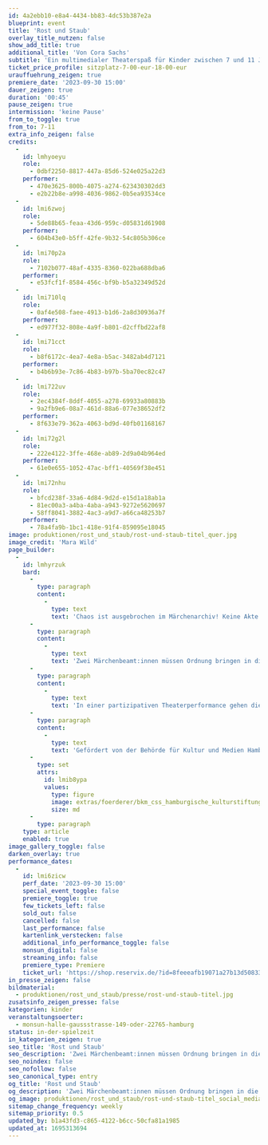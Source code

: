 ```yaml
---
id: 4a2ebb10-e8a4-4434-bb83-4dc53b387e2a
blueprint: event
title: 'Rost und Staub'
overlay_title_nutzen: false
show_add_title: true
additional_title: 'Von Cora Sachs'
subtitle: 'Ein multimedialer Theaterspaß für Kinder zwischen 7 und 11 Jahren'
ticket_price_profile: sitzplatz-7-00-eur-18-00-eur
urauffuehrung_zeigen: true
premiere_date: '2023-09-30 15:00'
dauer_zeigen: true
duration: '00:45'
pause_zeigen: true
intermission: 'keine Pause'
from_to_toggle: true
from_to: 7-11
extra_info_zeigen: false
credits:
  -
    id: lmhyoeyu
    role:
      - 0dbf2250-8817-447a-85d6-524e025a22d3
    performer:
      - 470e3625-800b-4075-a274-623430302dd3
      - e2b22b8e-a998-4036-9862-0b5ea93534ce
  -
    id: lmi6zwoj
    role:
      - 5de88b65-feaa-43d6-959c-d05831d61908
    performer:
      - 604b43e0-b5ff-42fe-9b32-54c805b306ce
  -
    id: lmi70p2a
    role:
      - 7102b077-48af-4335-8360-022ba688dba6
    performer:
      - e53fcf1f-8584-456c-bf9b-b5a32349d52d
  -
    id: lmi710lq
    role:
      - 0af4e508-faee-4913-b1d6-2a8d30936a7f
    performer:
      - ed977f32-808e-4a9f-b801-d2cffbd22af8
  -
    id: lmi71cct
    role:
      - b8f6172c-4ea7-4e8a-b5ac-3482ab4d7121
    performer:
      - b4b6b93e-7c86-4b83-b97b-5ba70ec82c47
  -
    id: lmi722uv
    role:
      - 2ec4384f-8ddf-4055-a278-69933a80883b
      - 9a2fb9e6-08a7-461d-88a6-077e38652df2
    performer:
      - 8f633e79-362a-4063-bd9d-40fb01168167
  -
    id: lmi72g2l
    role:
      - 222e4122-3ffe-468e-ab89-2d9a04b964ed
    performer:
      - 61e0e655-1052-47ac-bff1-40569f38e451
  -
    id: lmi72nhu
    role:
      - bfcd238f-33a6-4d84-9d2d-e15d1a18ab1a
      - 81ec00a3-a4ba-4aba-a943-9272e5620697
      - 58ff8041-3882-4ac3-a9d7-a66ca48253b7
    performer:
      - 78a4fa9b-1bc1-418e-91f4-859095e18045
image: produktionen/rost_und_staub/rost-und-staub-titel_quer.jpg
image_credit: 'Mara Wild'
page_builder:
  -
    id: lmhyrzuk
    bard:
      -
        type: paragraph
        content:
          -
            type: text
            text: 'Chaos ist ausgebrochen im Märchenarchiv! Keine Akte findet sich mehr dort, wo sie hingehört. Was ist passiert und was wird bloß die Leitung des Amts für Märchen, Fabeln und Schwänke dazu sagen?'
      -
        type: paragraph
        content:
          -
            type: text
            text: 'Zwei Märchenbeamt:innen müssen Ordnung bringen in die Akten von A wie Aschenputtel bis Z wie Zauberstab. Sie katalogisieren, sortieren und geben ihr Bestes, um die verstaubten Akten wieder in den rostigen Schubladen verschwinden zu lassen. Beste Gelegenheit um endlich mal wieder auszusortieren! Denn wer braucht noch den bösen Wolf? Warum passt die Stiefmutter nicht mehr unter F wie Fies? Wohin gehört nochmal die Prinzessin und warum muss die eigentlich immer so viel warten? Trauen sie sich wirklich jede Schublade zu öffnen und in die finstersten Märchenabgründe zu schauen?'
      -
        type: paragraph
        content:
          -
            type: text
            text: 'In einer partizipativen Theaterperformance gehen die Spieler:innen mit den Kindern den Fragen nach Klischees in Märchen nach. Gemeinsam wird überprüft und aussortiert, sich geärgert und gelacht. Mit Hilfe von digitaler Magie wird die Fantasie der Kinder live in Trickfilm verwandelt, der nicht nur die Kinder, sondern auch die Spieler:innen zum improvisierten Hakenschlagen zwingt.'
      -
        type: paragraph
        content:
          -
            type: text
            text: 'Gefördert von der Behörde für Kultur und Medien Hamburg, der Claussen-Simon-Stiftung und der Hamburgischen Kulturstiftung.'
      -
        type: set
        attrs:
          id: lmib8ypa
          values:
            type: figure
            image: extras/foerderer/bkm_css_hamburgische_kulturstiftung.jpg
            size: md
      -
        type: paragraph
    type: article
    enabled: true
image_gallery_toggle: false
darken_overlay: true
performance_dates:
  -
    id: lmi6zicw
    perf_date: '2023-09-30 15:00'
    special_event_toggle: false
    premiere_toggle: true
    few_tickets_left: false
    sold_out: false
    cancelled: false
    last_performance: false
    kartenlink_verstecken: false
    additional_info_performance_toggle: false
    monsun_digital: false
    streaming_info: false
    premiere_type: Premiere
    ticket_url: 'https://shop.reservix.de/?id=8feeeafb19071a27b13d5083379d95183e9ab490f2f135faf80b2fecfc1ba00f2aba7ad8945f4a4292549eb86feddc1b&vID=7337&eventGrpID=447649&eventID=2158833'
in_presse_zeigen: false
bildmaterial:
  - produktionen/rost_und_staub/presse/rost-und-staub-titel.jpg
zusatsinfo_zeigen_presse: false
kategorien: kinder
veranstaltungsoerter:
  - monsun-halle-gaussstrasse-149-oder-22765-hamburg
status: in-der-spielzeit
in_kategorien_zeigen: true
seo_title: 'Rost und Staub'
seo_description: 'Zwei Märchenbeamt:innen müssen Ordnung bringen in die Akten von A wie Aschenputtel bis Z wie Zauberstab.'
seo_noindex: false
seo_nofollow: false
seo_canonical_type: entry
og_title: 'Rost und Staub'
og_description: 'Zwei Märchenbeamt:innen müssen Ordnung bringen in die Akten von A wie Aschenputtel bis Z wie Zauberstab. Sie katalogisieren, sortieren und geben ihr Bestes, um die verstaubten Akten wieder in den rostigen Schubladen verschwinden zu lassen.'
og_image: produktionen/rost_und_staub/rost-und-staub-titel_social_media.jpg
sitemap_change_frequency: weekly
sitemap_priority: 0.5
updated_by: b1a43fd3-c865-4122-b6cc-50cfa81a1985
updated_at: 1695313694
---
```

